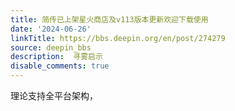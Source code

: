 ```yaml
---
title: 简传已上架星火商店及v113版本更新欢迎下载使用
date: '2024-06-26'
linkTitle: https://bbs.deepin.org/en/post/274279
source: deepin_bbs
description:  寻雾启示 
disable_comments: true
---
```

理论支持全平台架构，
